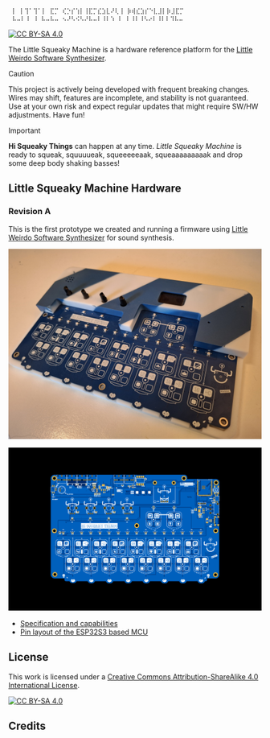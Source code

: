 ```
 ⡇ ⡇⢹⠁⢹⠁⡇ ⣏⡉ ⢎⡑⡎⢱⡇⢸⣏⡉⣎⣱⣇⠜⢇⢸ ⡷⢾⣎⣱⡎⠑⣇⣸⡇⡷⣸⣏⡉
 ⠧⠤⠇⠸ ⠸ ⠧⠤⠧⠤ ⠢⠜⠣⠪⠣⠜⠧⠤⠇⠸⠇⠱ ⠇ ⠇⠸⠇⠸⠣⠔⠇⠸⠇⠇⠹⠧⠤
```
[![CC BY-SA 4.0][cc-by-sa-shield]][cc-by-sa]

The Little Squeaky Machine is a hardware reference platform for the [Little Weirdo Software Synthesizer](https://github.com/hi-squeaky-things/little-weirdo). 


[cc-by-sa]: http://creativecommons.org/licenses/by-sa/4.0/
[cc-by-sa-image]: https://licensebuttons.net/l/by-sa/4.0/88x31.png
[cc-by-sa-shield]: https://img.shields.io/badge/License-CC%20BY--SA%204.0-lightgrey.svg

> [!CAUTION]
> This project is actively being developed with frequent breaking changes. Wires may shift, features are incomplete, and stability is not guaranteed. Use at your own risk and expect regular updates that might require SW/HW adjustments. Have fun!

> [!IMPORTANT]
> **Hi Squeaky Things** can happen at any time. _Little Squeaky Machine_ is ready to squeak, squuuueak, squeeeeeaak, squeaaaaaaaaak and drop some deep body shaking basses!

## Little Squeaky Machine Hardware

### Revision A

This is the first prototype we created and running a firmware using [Little Weirdo Software Synthesizer](https://github.com/hi-squeaky-things/little-weirdo) for sound synthesis. 

![top level pcb](design/revision_a.jpg "photo first prototype")

![top level pcb](pcb/pcb_top.png "top level pcb")

- [Specification and capabilities](design/specs.md)
- [Pin layout of the ESP32S3 based MCU](design/pinout.md)

## License

This work is licensed under a
[Creative Commons Attribution-ShareAlike 4.0 International License][cc-by-sa].

[![CC BY-SA 4.0][cc-by-sa-image]][cc-by-sa]

## Credits

